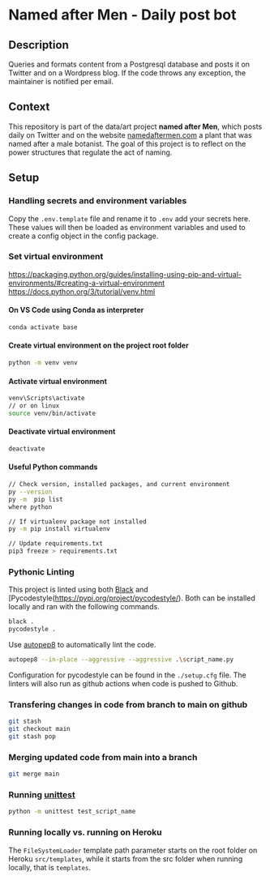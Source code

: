 # Named after Men - Daily post bot

## Description

Queries and formats content from a Postgresql database and posts it on Twitter and on a Wordpress blog. If the code throws any exception, the maintainer is notified per email.

## Context

This repository is part of the data/art project **named after Men**, which posts daily on Twitter and on the website [namedaftermen.com](www.namedaftermen.com) a plant that was named after a male botanist. The goal of this project is to reflect on the power structures that regulate the act of naming.

## Setup

### Handling secrets and environment variables

Copy the `.env.template` file and rename it to `.env` add your secrets here. These values will then be loaded as environment variables and used to create a config object in the config package.

### Set virtual environment

https://packaging.python.org/guides/installing-using-pip-and-virtual-environments/#creating-a-virtual-environment
https://docs.python.org/3/tutorial/venv.html

#### On VS Code using Conda as interpreter

```sh
conda activate base
```

#### Create virtual environment on the project root folder

```sh
python -m venv venv
```

#### Activate virtual environment

```sh
venv\Scripts\activate
// or on linux
source venv/bin/activate
```

#### Deactivate virtual environment

```sh
deactivate
```

#### Useful Python commands

```sh
// Check version, installed packages, and current environment
py --version
py -m  pip list
where python

// If virtualenv package not installed
py -m pip install virtualenv

// Update requirements.txt
pip3 freeze > requirements.txt
```

### Pythonic Linting

This project is linted using both [Black](https://pypi.org/project/black/) and [Pycodestyle(https://pypi.org/project/pycodestyle/). Both can be installed locally and ran with the following commands.

```sh
black .
pycodestyle .
```

Use [autopep8](https://pypi.org/project/autopep8/) to automatically lint the code.

```sh
autopep8 --in-place --aggressive --aggressive .\script_name.py
```

Configuration for pycodestyle can be found in the `./setup.cfg` file. The linters will also run as github actions when code is pushed to Github.

### Transfering changes in code from branch to main on github

```sh
git stash
git checkout main
git stash pop
```

### Merging updated code from main into a branch

```sh
git merge main
```

### Running [unittest](https://docs.python.org/3/library/unittest.html)

```sh
python -m unittest test_script_name
```

### Running locally vs. running on Heroku

The `FileSystemLoader` template path parameter starts on the root folder on Heroku `src/templates`, while it starts from the src folder when running locally, that is `templates`.
